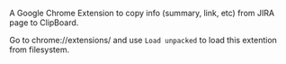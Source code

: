 A Google Chrome Extension to copy info (summary, link, etc) from JIRA page to ClipBoard.

Go to chrome://extensions/ and use `Load unpacked` to load this extention from filesystem.

